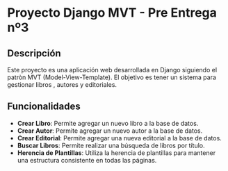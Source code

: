 # Proyecto Django MVT - Pre Entrega nº3

## Descripción

Este proyecto es una aplicación web desarrollada en Django siguiendo el patròn MVT (Model-View-Template). El objetivo es tener un sistema para gestionar libros , autores y editoriales.

## Funcionalidades

- **Crear Libro**: Permite agregar un nuevo libro a la base de datos.
- **Crear Autor**: Permite agregar un nuevo autor a la base de datos.
- **Crear Editorial**: Permite agregar una nueva editorial a la base de datos.
- **Buscar Libros**: Permite realizar una búsqueda de libros por título.
- **Herencia de Plantillas**: Utiliza la herencia de plantillas para mantener una estructura consistente en todas las páginas.

